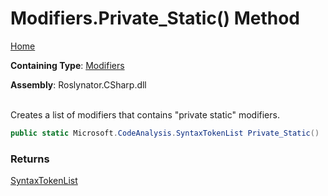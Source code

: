 # Modifiers\.Private\_Static\(\) Method

[Home](../../../../README.md)

**Containing Type**: [Modifiers](../README.md)

**Assembly**: Roslynator\.CSharp\.dll

\
Creates a list of modifiers that contains "private static" modifiers\.

```csharp
public static Microsoft.CodeAnalysis.SyntaxTokenList Private_Static()
```

### Returns

[SyntaxTokenList](https://docs.microsoft.com/en-us/dotnet/api/microsoft.codeanalysis.syntaxtokenlist)

